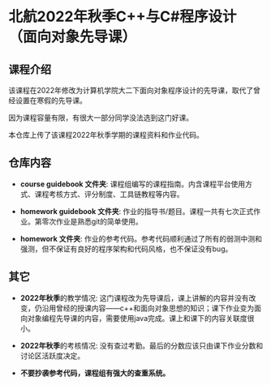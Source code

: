 # 北航2022年秋季C++与C#程序设计（面向对象先导课）

## 课程介绍

该课程在2022年修改为计算机学院大二下面向对象程序设计的先导课，取代了曾经设置在寒假的先导课。

因为课程容量有限，有很大一部分同学没法选到这门好课。

本仓库上传了该课程2022年秋季学期的课程资料和作业代码。

## 仓库内容

- **course guidebook 文件夹**: 课程组编写的课程指南。内含课程平台使用方式、课程考核方式、评分制度、工具链教程等内容。

- **homework guidebook 文件夹**: 作业的指导书/题目。课程一共有七次正式作业。第零次作业是熟悉git的简单使用。

- **homework 文件夹**: 作业的参考代码。参考代码顺利通过了所有的弱测中测和强测，但不保证有良好的程序架构和代码风格，也不保证没有bug。

## 其它

- **2022年秋季**的教学情况: 这门课程改为先导课后，课上讲解的内容并没有改变，仍沿用曾经的授课内容——c++和面向对象思想的知识；课下作业变为面向对象编程先导课的内容，需要使用java完成。课上和课下的内容关联度很小。
- **2022年秋季**的考核情况: 没有查过考勤。最后的分数应该只由课下作业分数和讨论区活跃度决定。

- **不要抄袭参考代码，课程组有强大的查重系统。**



